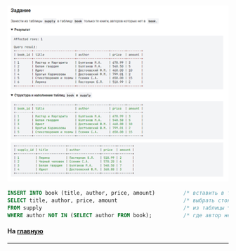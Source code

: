 

<img src="../art/1.5.4.task.png" alt="solution" >

```sql
INSERT INTO book (title, author, price, amount)         /* вставить в таблицу */
SELECT title, author, price, amount                     /* выбрать столбцы */
FROM supply                                             /* из таблицы */
WHERE author NOT IN (SELECT author FROM book);          /* где автор не в списке авторов таблицы */
```

#### На [главную](https://github.com/BEPb/stepik_sql#readme)

---


